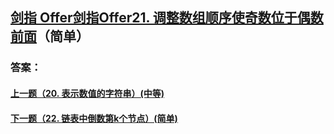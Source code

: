 ## [ 剑指 Offer剑指Offer21. 调整数组顺序使奇数位于偶数前面](https://leetcode-cn.com/problems/merge-two-sorted-lists/)（简单）





### 答案：



#### [上一题（20. 表示数值的字符串）(中等)](https://github.com/sdwwld/leetCode/blob/master/src/main/java/com/wld/java/offer/剑指Offer20.md)

#### [下一题（22. 链表中倒数第k个节点）(简单)](https://github.com/sdwwld/leetCode/blob/master/src/main/java/com/wld/java/offer/剑指Offer22.md)